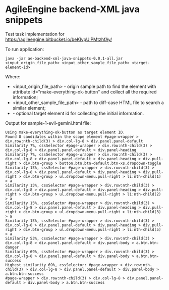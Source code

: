 # AgileEngine backend-XML java snippets

Test task implementation for https://agileengine.bitbucket.io/beKIvpUlPMtzhfAy/

To run application:

```
java -jar ae-backend-xml-java-snippets-0.0.1-all.jar <input_origin_file_path> <input_other_sample_file_path> <target-element-id>
```

Where:

* <input_origin_file_path> - origin sample path to find the element with attribute id="make-everything-ok-button" and collect all the required information;
* <input_other_sample_file_path> - path to diff-case HTML file to search a similar element;
* <target-element-id> - optional target element id for collecting the initial information.


Output for sample-1-evil-gemini.html file:

```
Using make-everything-ok-button as target element ID.
Found 8 candidates within the scope element #page-wrapper > div.row:nth-child(3) > div.col-lg-8 > div.panel.panel-default
Similarity 7%, cssSelector #page-wrapper > div.row:nth-child(3) > div.col-lg-8 > div.panel.panel-default > div.panel-heading
Similarity 7%, cssSelector #page-wrapper > div.row:nth-child(3) > div.col-lg-8 > div.panel.panel-default > div.panel-heading > div.pull-right > div.btn-group > button.btn.btn-default.btn-xs.dropdown-toggle
Similarity 15%, cssSelector #page-wrapper > div.row:nth-child(3) > div.col-lg-8 > div.panel.panel-default > div.panel-heading > div.pull-right > div.btn-group > ul.dropdown-menu.pull-right > li:nth-child(1) > a
Similarity 15%, cssSelector #page-wrapper > div.row:nth-child(3) > div.col-lg-8 > div.panel.panel-default > div.panel-heading > div.pull-right > div.btn-group > ul.dropdown-menu.pull-right > li:nth-child(2) > a
Similarity 15%, cssSelector #page-wrapper > div.row:nth-child(3) > div.col-lg-8 > div.panel.panel-default > div.panel-heading > div.pull-right > div.btn-group > ul.dropdown-menu.pull-right > li:nth-child(3) > a
Similarity 15%, cssSelector #page-wrapper > div.row:nth-child(3) > div.col-lg-8 > div.panel.panel-default > div.panel-heading > div.pull-right > div.btn-group > ul.dropdown-menu.pull-right > li:nth-child(5) > a
Similarity 53%, cssSelector #page-wrapper > div.row:nth-child(3) > div.col-lg-8 > div.panel.panel-default > div.panel-body > a.btn.btn-danger
Similarity 69%, cssSelector #page-wrapper > div.row:nth-child(3) > div.col-lg-8 > div.panel.panel-default > div.panel-body > a.btn.btn-success
Highest similarity 69%, cssSelector: #page-wrapper > div.row:nth-child(3) > div.col-lg-8 > div.panel.panel-default > div.panel-body > a.btn.btn-success
#page-wrapper > div.row:nth-child(3) > div.col-lg-8 > div.panel.panel-default > div.panel-body > a.btn.btn-success
```